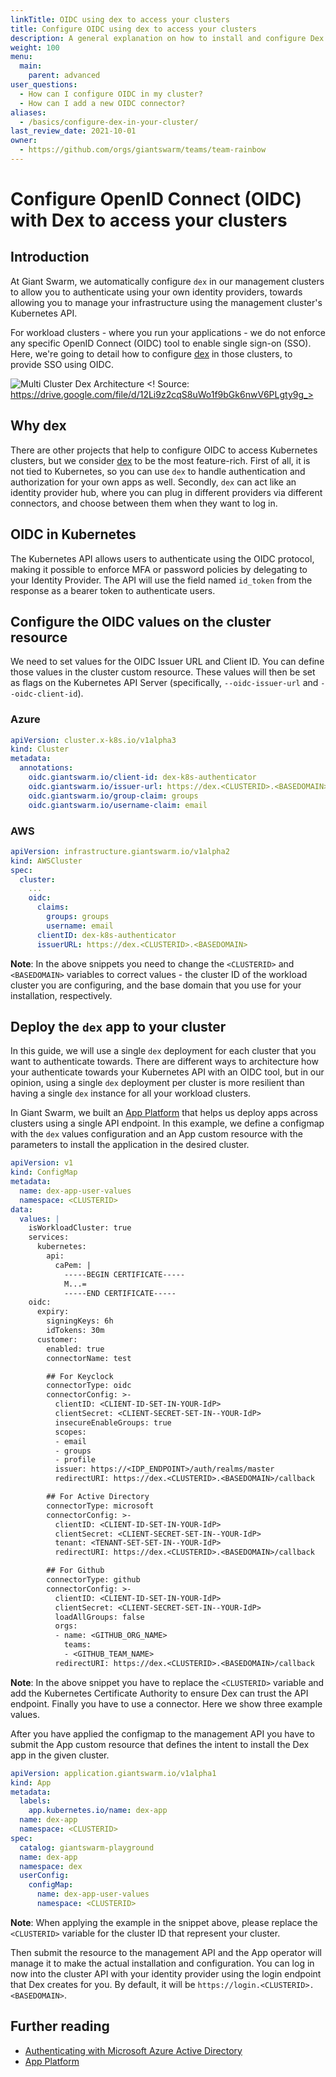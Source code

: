 ```yaml
---
linkTitle: OIDC using dex to access your clusters
title: Configure OIDC using dex to access your clusters
description: A general explanation on how to install and configure Dex to work as an authenticator mechanism to provide OpenID tokens.
weight: 100
menu:
  main:
    parent: advanced
user_questions:
  - How can I configure OIDC in my cluster?
  - How can I add a new OIDC connector?
aliases:
  - /basics/configure-dex-in-your-cluster/
last_review_date: 2021-10-01
owner:
  - https://github.com/orgs/giantswarm/teams/team-rainbow
---
```


# Configure OpenID Connect (OIDC) with Dex to access your clusters

## Introduction

At Giant Swarm, we automatically configure `dex` in our management clusters to allow you to authenticate using your own identity providers, towards allowing you to manage your infrastructure using the management cluster's Kubernetes API.

For workload clusters - where you run your applications - we do not enforce any specific OpenID Connect (OIDC) tool to enable single sign-on (SSO). Here, we're going to detail how to configure [dex](https://dexidp.io/) in those clusters, to provide SSO using OIDC.

![Multi Cluster Dex Architecture](dex-architecture.png)
<! Source: https://drive.google.com/file/d/12Li9z2cqS8uWo1f9bGk6nwV6PLgty9g_>

## Why dex

There are other projects that help to configure OIDC to access Kubernetes clusters, but we consider [dex](https://dexidp.io/) to be the most feature-rich. First of all, it is not tied to Kubernetes, so you can use `dex` to handle authentication and authorization for your own apps as well. Secondly, `dex` can act like an identity provider hub, where you can plug in different providers via different connectors, and choose between them when they want to log in.

## OIDC in Kubernetes

The Kubernetes API allows users to authenticate using the OIDC protocol, making it possible to enforce MFA or password policies by delegating to your Identity Provider. The API will use the field named `id_token` from the response as a bearer token to authenticate users.

## Configure the OIDC values on the cluster resource

We need to set values for the OIDC Issuer URL and Client ID. You can define those values in the cluster custom resource. These values will then be set as flags on the Kubernetes API Server (specifically, `--oidc-issuer-url` and `--oidc-client-id`).

### Azure

```yaml
apiVersion: cluster.x-k8s.io/v1alpha3
kind: Cluster
metadata:
  annotations:  
    oidc.giantswarm.io/client-id: dex-k8s-authenticator
    oidc.giantswarm.io/issuer-url: https://dex.<CLUSTERID>.<BASEDOMAIN>
    oidc.giantswarm.io/group-claim: groups
    oidc.giantswarm.io/username-claim: email
```

### AWS

```yaml
apiVersion: infrastructure.giantswarm.io/v1alpha2
kind: AWSCluster
spec:
  cluster:
    ...
    oidc:
      claims:
        groups: groups
        username: email
      clientID: dex-k8s-authenticator
      issuerURL: https://dex.<CLUSTERID>.<BASEDOMAIN>
```

__Note__: In the above snippets you need to change the `<CLUSTERID>` and `<BASEDOMAIN>` variables to correct values - the cluster ID of the workload cluster you are configuring, and the base domain that you use for your installation, respectively.

## Deploy the `dex` app to your cluster

In this guide, we will use a single `dex` deployment for each cluster that you want to authenticate towards. There are different ways to architecture how your authenticate towards your Kubernetes API with an OIDC tool, but in our opinion, using a single `dex` deployment per cluster is more resilient than having a single `dex` instance for all your workload clusters.

In Giant Swarm, we built an [App Platform](https://docs.giantswarm.io/app-platform/) that helps us deploy apps across clusters using a single API endpoint. In this example, we define a configmap with the `dex` values configuration and an App custom resource with the parameters to install the application in the desired cluster.

```yaml
apiVersion: v1
kind: ConfigMap
metadata:
  name: dex-app-user-values
  namespace: <CLUSTERID>
data:
  values: |
    isWorkloadCluster: true
    services:
      kubernetes:
        api:
          caPem: |
            -----BEGIN CERTIFICATE-----
            M...=
            -----END CERTIFICATE-----
    oidc:
      expiry:
        signingKeys: 6h
        idTokens: 30m
      customer:
        enabled: true
        connectorName: test

        ## For Keyclock
        connectorType: oidc
        connectorConfig: >-
          clientID: <CLIENT-ID-SET-IN-YOUR-IdP>
          clientSecret: <CLIENT-SECRET-SET-IN--YOUR-IdP>
          insecureEnableGroups: true
          scopes:
          - email
          - groups
          - profile
          issuer: https://<IDP_ENDPOINT>/auth/realms/master
          redirectURI: https://dex.<CLUSTERID>.<BASEDOMAIN>/callback

        ## For Active Directory
        connectorType: microsoft
        connectorConfig: >-
          clientID: <CLIENT-ID-SET-IN-YOUR-IdP>
          clientSecret: <CLIENT-SECRET-SET-IN--YOUR-IdP>
          tenant: <TENANT-SET-SET-IN--YOUR-IdP>
          redirectURI: https://dex.<CLUSTERID>.<BASEDOMAIN>/callback

        ## For Github  
        connectorType: github
        connectorConfig: >-
          clientID: <CLIENT-ID-SET-IN-YOUR-IdP>
          clientSecret: <CLIENT-SECRET-SET-IN--YOUR-IdP>
          loadAllGroups: false
          orgs:
          - name: <GITHUB_ORG_NAME>
            teams:
            - <GITHUB_TEAM_NAME>
          redirectURI: https://dex.<CLUSTERID>.<BASEDOMAIN>/callback

```

__Note__: In the above snippet you have to replace the `<CLUSTERID>` variable and add the Kubernetes Certificate Authority to ensure Dex can trust the API endpoint. Finally you have to use a connector. Here we show three example values.

After you have applied the configmap to the management API you have to submit the App custom resource that defines the intent to install the Dex app in the given cluster.

```yaml
apiVersion: application.giantswarm.io/v1alpha1
kind: App
metadata:
  labels:
    app.kubernetes.io/name: dex-app
  name: dex-app
  namespace: <CLUSTERID>
spec:
  catalog: giantswarm-playground
  name: dex-app
  namespace: dex
  userConfig:
    configMap:
      name: dex-app-user-values
      namespace: <CLUSTERID>
```

__Note__: When applying the example in the snippet above, please replace the `<CLUSTERID>` variable for the cluster ID that represent your cluster.

Then submit the resource to the management API and the App operator will manage it to make the actual installation and configuration. You can log in now into the cluster API with your identity provider using the login endpoint that Dex creates for you. By default, it will be `https://login.<CLUSTERID>.<BASEDOMAIN>`.

## Further reading

- [Authenticating with Microsoft Azure Active Directory](https://medium.com/@GiantSwarm/authenticating-with-microsoft-azure-active-directory-2039b5f69fca)
- [App Platform](https://docs.giantswarm.io/app-platform/)
